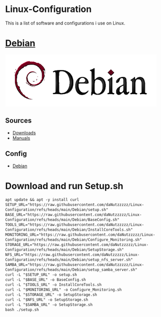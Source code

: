 # Linux-Configuration

This is a list of software and configurations i use on Linux.

# [Debian](Debian/)
![logo](Debian/Images/Debian.png)

## Sources
* [Downloads](https://www.debian.org/distrib/netinst)
* [Manuals](https://www.debian.org/releases/stable/installmanual)

## Config
* [Debian](Debian/)

# Download and run Setup.sh
```
apt update && apt -y install curl
SETUP_URL="https://raw.githubusercontent.com/daNutzzzzz/Linux-Configuration/refs/heads/main/Debian/setup.sh"
BASE_URL="https://raw.githubusercontent.com/daNutzzzzz/Linux-Configuration/refs/heads/main/Debian/BaseConfig.sh"
TOOLS_URL="https://raw.githubusercontent.com/daNutzzzzz/Linux-Configuration/refs/heads/main/Debian/InstallCoreTools.sh"
MONITORING_URL="https://raw.githubusercontent.com/daNutzzzzz/Linux-Configuration/refs/heads/main/Debian/Configure_Monitoring.sh"
STORAGE_URL="https://raw.githubusercontent.com/daNutzzzzz/Linux-Configuration/refs/heads/main/Debian/SetupStorage.sh"
NFS_URL="https://raw.githubusercontent.com/daNutzzzzz/Linux-Configuration/refs/heads/main/Debian/setup_nfs_server.sh"
SAMBA_URL="https://raw.githubusercontent.com/daNutzzzzz/Linux-Configuration/refs/heads/main/Debian/setup_samba_server.sh"
curl -L "$SETUP_URL" -o setup.sh
curl -L "$BASE_URL" -o BaseConfig.sh
curl -L "$TOOLS_URL" -o InstallCoreTools.sh
curl -L "$MONITORING_URL" -o Configure_Monitoring.sh
curl -L "$STORAGE_URL" -o SetupStorage.sh
curl -L "$NFS_URL" -o SetupStorage.sh
curl -L "$SAMBA_URL" -o SetupStorage.sh
bash ./setup.sh
```